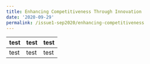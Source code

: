 ```yaml
---
title: Enhancing Competitiveness Through Innovation
date: '2020-09-29'
permalink: /issue1-sep2020/enhancing-competitiveness
---
```



| test | test | test |
| -------- | -------- | -------- |
| test     | test     | test     |

